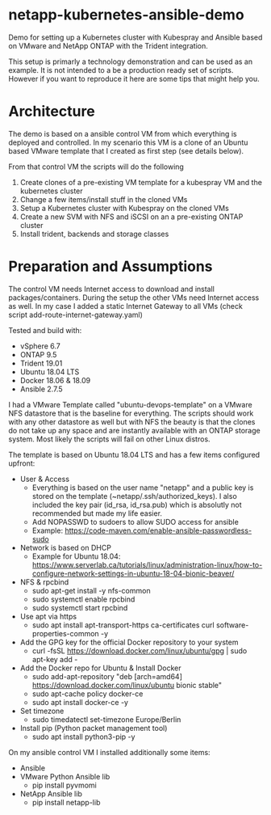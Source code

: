 # netapp-kubernetes-ansible-demo
Demo for setting up a Kubernetes cluster with Kubespray and Ansible based on VMware and NetApp ONTAP with the Trident integration.

This setup is primarly a technology demonstration and can be used as an example. It is not intended to a be a production ready set of scripts. However if you want to reproduce it here are some tips that might help you.

# Architecture
The demo is based on a ansible control VM from which everything is deployed and controlled. In my scenario this VM is a clone of an Ubuntu based VMware template that I created as first step (see details below).

From that control VM the scripts will do the following
1. Create clones of a pre-existing VM template for a kubespray VM and the kubernetes cluster
2. Change a few items/install stuff in the cloned VMs
3. Setup a Kubernetes cluster with Kubespray on the cloned VMs
4. Create a new SVM with NFS and iSCSI on an a pre-existing ONTAP cluster
5. Install trident, backends and storage classes

# Preparation and Assumptions
The control VM needs Internet access to download and install packages/containers. During the setup the other VMs need Internet access as well. In my case I added a static Internet Gateway to all VMs (check script add-route-internet-gateway.yaml)

Tested and build with:
- vSphere 6.7
- ONTAP 9.5
- Trident 19.01
- Ubuntu 18.04 LTS
- Docker 18.06 & 18.09
- Ansible 2.7.5

I had a VMware Template called "ubuntu-devops-template" on a VMware NFS datastore that is the baseline for everything. The scripts should work with any other datastore as well but with NFS the beauty is that the clones do not take up any space and are instantly available with an ONTAP storage system. Most likely the scripts will fail on other Linux distros.

The template is based on Ubuntu 18.04 LTS and has a few items configured upfront:

- User & Access
  - Everything is based on the user name "netapp" and a public key is stored on the template (~netapp/.ssh/authorized_keys). I also included the key pair (id_rsa, id_rsa.pub) which is absolutly not recommended but made my life easier. 
  - Add NOPASSWD to sudoers to allow SUDO access for ansible
  -  Example: https://code-maven.com/enable-ansible-passwordless-sudo
- Network is based on DHCP
  - Example for Ubuntu 18.04: https://www.serverlab.ca/tutorials/linux/administration-linux/how-to-configure-network-settings-in-ubuntu-18-04-bionic-beaver/
- NFS & rpcbind
  - sudo apt-get install -y nfs-common
  - sudo systemctl enable rpcbind
  - sudo systemctl start rpcbind
- Use apt via https
  - sudo apt install apt-transport-https ca-certificates curl software-properties-common -y
- Add the GPG key for the official Docker repository to your system
  - curl -fsSL https://download.docker.com/linux/ubuntu/gpg | sudo apt-key add -
- Add the Docker repo for Ubuntu & Install Docker
  - sudo add-apt-repository "deb [arch=amd64] https://download.docker.com/linux/ubuntu bionic stable"
  - sudo apt-cache policy docker-ce
  - sudo apt install docker-ce -y
- Set timezone
  - sudo timedatectl set-timezone Europe/Berlin
- Install pip (Python packet management tool)
  - sudo apt install python3-pip -y

On my ansible control VM I installed additionally some items:
- Ansible 
- VMware Python Ansible lib
  - pip install pyvmomi
- NetApp Ansible lib
  - pip install netapp-lib


